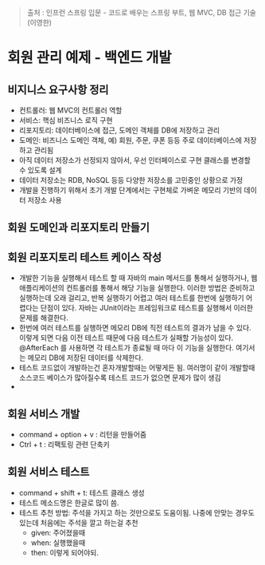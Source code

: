 > 출처 : 인프런  스프링 입문 - 코드로 배우는 스프링 부트, 웹 MVC, DB 접근 기술 (이영한)

# 회원 관리 예제 - 백엔드 개발
## 비지니스 요구사항 정리
- 컨트롤러: 웹 MVC의 컨트롤러 역할
- 서비스: 핵심 비즈니스 로직 구현
- 리포지토리: 데이터베이스에 접근, 도메인 객체를 DB에 저장하고 관리
- 도메인: 비즈니스 도메인 객체, 예) 회원, 주문, 쿠폰 등등 주로 데이터베이스에 저장하고 관리됨
- 아직 데이터 저장소가 선정되지 않아서, 우선 인터페이스로 구현 클래스를 변경할 수 있도록 설계 
- 데이터 저장소는 RDB, NoSQL 등등 다양한 저장소를 고민중인 상황으로 가정
- 개발을 진행하기 위해서 초기 개발 단계에서는 구현체로 가벼운 메모리 기반의 데이터 저장소 사용

## 회원 도메인과 리포지토리 만들기

## 회원 리포지토리 테스트 케이스 작성
- 개발한 기능을 실행해서 테스트 할 때 자바의 main 메서드를 통해서 실행하거나, 웹 애플리케이션의 컨트롤러를 통해서 해당 기능을 실행한다. 
  이러한 방법은 준비하고 실행하는데 오래 걸리고, 반복 실행하기 어렵고 여러 테스트를 한번에 실행하기 어렵다는 단점이 있다. 
  자바는 JUnit이라는 프레임워크로 테스트를 실행해서 이러한 문제를 해결한다.
- 한번에 여러 테스트를 실행하면 메모리 DB에 직전 테스트의 결과가 남을 수 있다. 
  이렇게 되면 다음 이전 테스트 때문에 다음 테스트가 실패할 가능성이 있다. 
  @AfterEach 를 사용하면 각 테스트가 종료될 때 마다 이 기능을 실행한다. 여기서는 메모리 DB에 저장된 데이터를 삭제한다.
- 테스트 코드없이 개발하는건 혼자개발할때는 어떻게든 됨. 여러명이 같이 개발할때 소스코드 베이스가 많아질수록 테스트 코드가 없으면 문제가 많이 생김
- 
## 회원 서비스 개발
- command + option + v : 리턴을 만들어줌
- Ctrl + t : 리팩토링 관련 단축키

## 회원 서비스 테스트
- command + shift + t: 테스트 클래스 생성
- 테스트 메소드명은 한글로 많이 씀.
- 테스트 추천 방법: 주석을 가지고 하는 것만으로도 도움이됨. 나중에 안맞는 경우도 있는데 처음에는 주석을 깔고 하는걸 추천
  * given: 주어졌을때
  * when: 실행했을때
  * then: 이렇게 되어야되.
